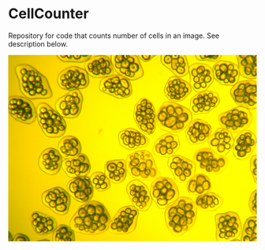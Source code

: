 # CellCounter
Repository for code that counts number of cells in an image. See description below.

![alt text](https://github.com/AJS1NGH/CellCounter/blob/master/TestImage0075.jpg)
